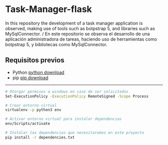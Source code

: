 # Task-Manager-flask
In this repository the development of a task manager application is observed, making use of tools such as botpstrap 5, and libraries such as MySqlConnector. / En este repositorio se observa el desarrollo de una aplicación administradora de tareas, haciendo uso de herramientas como botpstrap 5, y bibliotecas como MySqlConnector.

## Requisitos previos
* Python [python download](https://www.python.org/downloads/release/python-31010/)
* pip [pip download](https://pip.pypa.io/en/stable/installation/)
---

```sh
# Otorgar permisos a windows en caso de ser solicitados
Set-ExecutionPolicy -ExecutionPolicy RemoteSigned -Scope Process    
```
```sh
# Crear entorno virtual
virtualenv -p python3 env   
```
```sh
# Activar entorno virtual para instalar dependencias
env/Scripts/activate 
```
```sh
# Instalar las dependencias que necesitaremos en este proyecto
pip install -r dependencies.txt 
```
